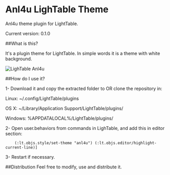 Anl4u LighTable Theme
===========

Anl4u theme plugin for LightTable.

Current version: 0.1.0

##What is this?

It's a plugin theme for LightTable. In simple words it is a theme with white background.

![LighTable Anl4u](https://github.com/mmarif4u/Anl4u_theme/blob/master/lt.png)

##How do I use it?

1- Download it and copy the extracted folder to OR clone the repository in:

Linux: ~/.config/LightTable/plugins

OS X: ~/Library/Application Support/LightTable/plugins/

Windows: %APPDATALOCAL%/LightTable/plugins/

2- Open user.behaviors from commands in LighTable, and add this in editor section:

		(:lt.objs.style/set-theme "anl4u") (:lt.objs.editor/highlight-current-line)]

3- Restart if necessary.

##Distribution
Feel free to modify, use and distribute it.
